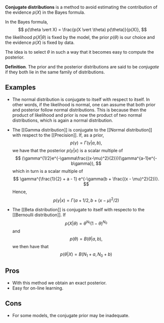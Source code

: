 __Conjugate distributions__ is a method to avoid estimating the contribution of the evidence $p(X)$ in the Bayes formula.

In the Bayes formula,
$$
p(\theta \vert X) = \frac{p(X \vert \theta) p(\theta)}{p(X)},
$$
the likelihood $p(X \vert \theta)$ is fixed by the model, the prior $p(\theta)$ is our choice and the evidence $p(X)$ is fixed by data.

The idea is to select $\theta$ in such a way that it becomes easy to compute the posterior.

__Definition__. The prior and the posterior distributions are said to be _conjugate_ if they both lie in the same family of distributions.


## Examples

- The normal distribution is conjugate to itself with respect to itself. In other words, if the likelihood is normal, one can assume that both prior and posterior follow normal distributions. This is because then the product of likelihood and prior is now the product of two normal distributions, which is again a normal distribution.

- The [[Gamma distribution]] is conjugate to the [[Normal distribution]] with respect to the [[Precision]]. If, as a prior,
$$
p(\gamma) = \Gamma(\gamma \vert a, b),
$$
we have that the posterior $p(\gamma \vert x)$ is a scalar multiple of
$$
(\gamma^{1/2}e^{-\gamma\frac{(x-\mu)^2}{2}})(\gamma^{a-1}e^{-b\gamma}),
$$
which in turn is a scalar multiple of
$$
\gamma^{\frac{1}{2} + a - 1} e^{-\gamma(b + \frac{(x - \mu)^2}{2})}.
$$
Hence,
$$
p(\gamma \vert x) = \Gamma(a + 1/2, b + (x-\mu)^2/2)
$$

- The [[Beta distribution]] is conjugate to itself with respecto to the [[Bernoulli distribution]]. If
$$
p(X \vert \theta) = \theta^{N_1}(1 - \theta)^{N_0}
$$
and
$$
p(\theta) = B(\theta \vert a, b),
$$
we then have that
$$
p(\theta \vert X) = B(N_1 + a, N_0 + b)
$$

## Pros

- With this method we obtain an exact posterior.
- Easy for on-line learning.

## Cons

- For some models, the conjugate prior may be inadequate.